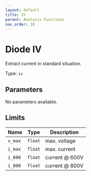 ```yaml
---
layout: default
title: IV
parent: Analysis Functions
nav_order: 10
---
```


# Diode IV

Extract current in standard situation.

Type: `iv`

## Parameters

No parameters available.

## Limits

| Name | Type | Description |
|------|------|-------------|
|`v_max` | `float` | max. voltage |
|`i_max` | `float` | max. current |
|`i_600` | `float` | current @ 600V |
|`i_800` | `float` | current @ 800V |
